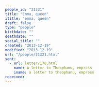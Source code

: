 ```yaml
---
people_id: "21321"
title: "Emma, queen"
ititle: "emma, queen"
draft: false
type: "people"
birthdate: ""
deathdate: ""
social_title: ""
created: "2013-12-19"
modified: "2013-12-19"
url: "/people/21321.html"
sent:
  - url: letter/170.html
    name: A letter to Theophanu, empress
    iname: a letter to theophanu, empress
received:
---
```

